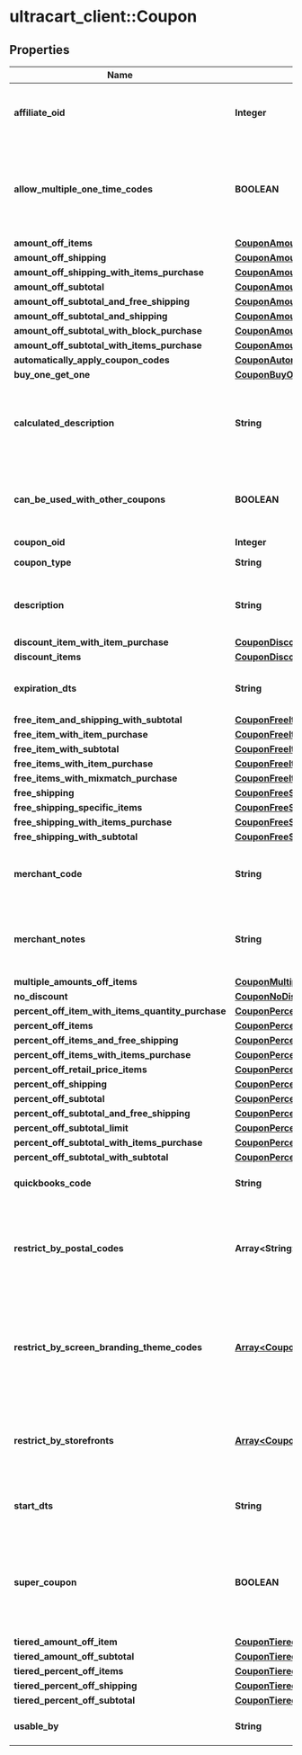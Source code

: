 # ultracart_client::Coupon

## Properties
Name | Type | Description | Notes
------------ | ------------- | ------------- | -------------
**affiliate_oid** | **Integer** | Associates an order with an affiliate when this value is set. | [optional] 
**allow_multiple_one_time_codes** | **BOOLEAN** | True if multiple one time codes for this coupon can be used on a cart at the same time. | [optional] 
**amount_off_items** | [**CouponAmountOffItems**](CouponAmountOffItems.md) |  | [optional] 
**amount_off_shipping** | [**CouponAmountOffShipping**](CouponAmountOffShipping.md) |  | [optional] 
**amount_off_shipping_with_items_purchase** | [**CouponAmountOffShippingWithItemsPurchase**](CouponAmountOffShippingWithItemsPurchase.md) |  | [optional] 
**amount_off_subtotal** | [**CouponAmountOffSubtotal**](CouponAmountOffSubtotal.md) |  | [optional] 
**amount_off_subtotal_and_free_shipping** | [**CouponAmountOffSubtotalFreeShippingWithPurchase**](CouponAmountOffSubtotalFreeShippingWithPurchase.md) |  | [optional] 
**amount_off_subtotal_and_shipping** | [**CouponAmountOffSubtotalAndShipping**](CouponAmountOffSubtotalAndShipping.md) |  | [optional] 
**amount_off_subtotal_with_block_purchase** | [**CouponAmountOffSubtotalWithBlockPurchase**](CouponAmountOffSubtotalWithBlockPurchase.md) |  | [optional] 
**amount_off_subtotal_with_items_purchase** | [**CouponAmountOffSubtotalWithItemsPurchase**](CouponAmountOffSubtotalWithItemsPurchase.md) |  | [optional] 
**automatically_apply_coupon_codes** | [**CouponAutomaticallyApplyCouponCodes**](CouponAutomaticallyApplyCouponCodes.md) |  | [optional] 
**buy_one_get_one** | [**CouponBuyOneGetOneLimit**](CouponBuyOneGetOneLimit.md) |  | [optional] 
**calculated_description** | **String** | Calculated description displayed to the customer if no description is specified. | [optional] 
**can_be_used_with_other_coupons** | **BOOLEAN** | True if this coupon can be used with other coupons in a single order. | [optional] 
**coupon_oid** | **Integer** | Coupon oid. | [optional] 
**coupon_type** | **String** | Coupon type. | [optional] 
**description** | **String** | Description of the coupon up to 50 characters. | [optional] 
**discount_item_with_item_purchase** | [**CouponDiscountItemWithItemPurchase**](CouponDiscountItemWithItemPurchase.md) |  | [optional] 
**discount_items** | [**CouponDiscountItems**](CouponDiscountItems.md) |  | [optional] 
**expiration_dts** | **String** | Date/time when coupon expires | [optional] 
**free_item_and_shipping_with_subtotal** | [**CouponFreeItemAndShippingWithSubtotal**](CouponFreeItemAndShippingWithSubtotal.md) |  | [optional] 
**free_item_with_item_purchase** | [**CouponFreeItemWithItemPurchase**](CouponFreeItemWithItemPurchase.md) |  | [optional] 
**free_item_with_subtotal** | [**CouponFreeItemWithSubtotal**](CouponFreeItemWithSubtotal.md) |  | [optional] 
**free_items_with_item_purchase** | [**CouponFreeItemsWithItemPurchase**](CouponFreeItemsWithItemPurchase.md) |  | [optional] 
**free_items_with_mixmatch_purchase** | [**CouponFreeItemsWithMixMatchPurchase**](CouponFreeItemsWithMixMatchPurchase.md) |  | [optional] 
**free_shipping** | [**CouponFreeShipping**](CouponFreeShipping.md) |  | [optional] 
**free_shipping_specific_items** | [**CouponFreeShippingSpecificItems**](CouponFreeShippingSpecificItems.md) |  | [optional] 
**free_shipping_with_items_purchase** | [**CouponFreeShippingWithItemsPurchase**](CouponFreeShippingWithItemsPurchase.md) |  | [optional] 
**free_shipping_with_subtotal** | [**CouponFreeShippingWithSubtotal**](CouponFreeShippingWithSubtotal.md) |  | [optional] 
**merchant_code** | **String** | Merchant code of coupon up to 20 characters. | [optional] 
**merchant_notes** | **String** | Internal notes about this coupon.  These are not visible to customer. | [optional] 
**multiple_amounts_off_items** | [**CouponMultipleAmountsOffItems**](CouponMultipleAmountsOffItems.md) |  | [optional] 
**no_discount** | [**CouponNoDiscount**](CouponNoDiscount.md) |  | [optional] 
**percent_off_item_with_items_quantity_purchase** | [**CouponPercentOffItemWithItemsQuantityPurchase**](CouponPercentOffItemWithItemsQuantityPurchase.md) |  | [optional] 
**percent_off_items** | [**CouponPercentOffItems**](CouponPercentOffItems.md) |  | [optional] 
**percent_off_items_and_free_shipping** | [**CouponPercentOffItemsAndFreeShipping**](CouponPercentOffItemsAndFreeShipping.md) |  | [optional] 
**percent_off_items_with_items_purchase** | [**CouponPercentOffItemsWithItemsPurchase**](CouponPercentOffItemsWithItemsPurchase.md) |  | [optional] 
**percent_off_retail_price_items** | [**CouponPercentOffRetailPriceItems**](CouponPercentOffRetailPriceItems.md) |  | [optional] 
**percent_off_shipping** | [**CouponPercentOffShipping**](CouponPercentOffShipping.md) |  | [optional] 
**percent_off_subtotal** | [**CouponPercentOffSubtotal**](CouponPercentOffSubtotal.md) |  | [optional] 
**percent_off_subtotal_and_free_shipping** | [**CouponPercentOffSubtotalAndFreeShipping**](CouponPercentOffSubtotalAndFreeShipping.md) |  | [optional] 
**percent_off_subtotal_limit** | [**CouponPercentOffSubtotalLimit**](CouponPercentOffSubtotalLimit.md) |  | [optional] 
**percent_off_subtotal_with_items_purchase** | [**CouponPercentOffSubtotalWithItemsPurchase**](CouponPercentOffSubtotalWithItemsPurchase.md) |  | [optional] 
**percent_off_subtotal_with_subtotal** | [**CouponPercentOffSubtotalWithSubtotal**](CouponPercentOffSubtotalWithSubtotal.md) |  | [optional] 
**quickbooks_code** | **String** | Quickbooks accounting code. | [optional] 
**restrict_by_postal_codes** | **Array&lt;String&gt;** | Optional list of postal codes which restrict a coupon to within these postal codes. | [optional] 
**restrict_by_screen_branding_theme_codes** | [**Array&lt;CouponRestriction&gt;**](CouponRestriction.md) | Optional list of legacy screen branding theme codes to limit coupon use to only those themes. | [optional] 
**restrict_by_storefronts** | [**Array&lt;CouponRestriction&gt;**](CouponRestriction.md) | Optional list of storefronts to limit coupon use to only those storefronts. | [optional] 
**start_dts** | **String** | Date/time when coupon is valid | [optional] 
**super_coupon** | **BOOLEAN** | If true, this coupon can be used with ANY other coupon regardless of the other coupons configuration | [optional] 
**tiered_amount_off_item** | [**CouponTieredAmountOffItem**](CouponTieredAmountOffItem.md) |  | [optional] 
**tiered_amount_off_subtotal** | [**CouponTieredAmountOffSubtotal**](CouponTieredAmountOffSubtotal.md) |  | [optional] 
**tiered_percent_off_items** | [**CouponTieredPercentOffItems**](CouponTieredPercentOffItems.md) |  | [optional] 
**tiered_percent_off_shipping** | [**CouponTieredPercentOffShipping**](CouponTieredPercentOffShipping.md) |  | [optional] 
**tiered_percent_off_subtotal** | [**CouponTieredPercentOffSubtotal**](CouponTieredPercentOffSubtotal.md) |  | [optional] 
**usable_by** | **String** | Who may use this coupon. | [optional] 


